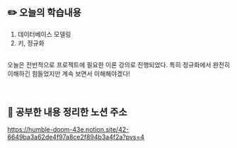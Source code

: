 ## :pencil2:  오늘의 학습내용
1. 데이터베이스 모델링
2. 키, 정규화

## 

  오늘은 전반적으로 프로젝트에 필요한 이론 강의로 진행되었다. 특히 정규화에서 완전히 이해하긴 힘들었지만 계속 보면서 이해해야겠다!

<br>

## :memo:  공부한 내용 정리한 노션 주소
<https://humble-doom-43e.notion.site/42-6649ba3a62de4f97a8ce2f894b3a4f2a?pvs=4>

